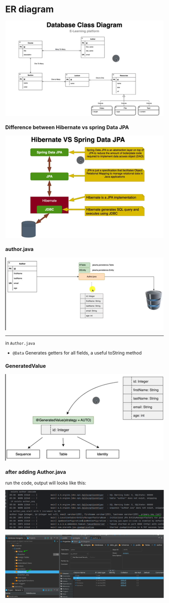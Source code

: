 # ER diagram

![courseDiagram](./img/erDiagramScreenshot_20240930_112751.png)

### Difference between Hibernate vs spring Data JPA

![diff](./img/Screenshot_20240930_113545.png)

### author.java

![authorjava](./img/authorJavaERScreenshot_20240930_113918.png)

---

in `Author.java` 
- `@Data` Generates getters for all fields, a useful toString method

### GeneratedValue

![generatedValue](./img/generatedValueScreenshot_20240930_121952.png)

### after adding Author.java

run the code, output will looks like this:

![primary key](./img/primaryKeyScreenshot_20240930_123951.png)

![dbeaveer](./img/Screenshot_20240930_124043.png)

